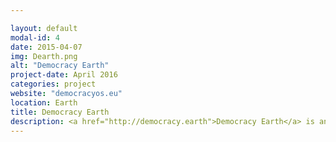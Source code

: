 ```yaml
---

layout: default
modal-id: 4
date: 2015-04-07
img: Dearth.png
alt: "Democracy Earth"
project-date: April 2016
categories: project
website: "democracyos.eu"
location: Earth
title: Democracy Earth
description: <a href="http://democracy.earth">Democracy Earth</a> is an NGO based in San Francisco, California that aims at to bring incoruptible governance systems for large and small communities. By working around the concept of liquid democracy also known as delegative democracy and leveraging on new internet protocols like the blockchain; we plan to bring politics to the 21st century means by working on 3 components of Democracy. Identity, Legitimacy and Representation.
---
```

